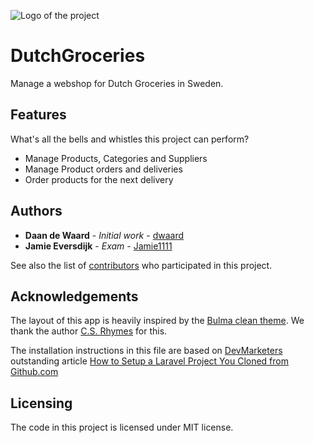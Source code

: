 ![Logo of the project](https://avatars3.githubusercontent.com/u/40756580?s=200&v=4)

# DutchGroceries

Manage a webshop for Dutch Groceries in Sweden.

## Features

What's all the bells and whistles this project can perform?
* Manage Products, Categories and Suppliers
* Manage Product orders and deliveries
* Order products for the next delivery

## Authors

* **Daan de Waard** - *Initial work* - [dwaard](https://github.com/dwaard)
* **Jamie Eversdijk** - *Exam* - [Jamie1111](https://github.com/jamie1111)

See also the list of [contributors](https://github.com/HZ-HBO-ICT/laravel-skeleton-app/graphs/contributors) who
participated in this project.

## Acknowledgements

The layout of this app is heavily inspired by the [Bulma clean theme](http://www.csrhymes.com/bulma-clean-theme/). We
thank the author [C.S. Rhymes](https://www.csrhymes.com/) for this.

The installation instructions in this file are based on [DevMarketers](https://devmarketer.io/learn/author/devmarketer/)
outstanding article [How to Setup a Laravel Project You Cloned from Github.com](https://devmarketer.io/learn/setup-laravel-project-cloned-github-com/)

## Licensing

The code in this project is licensed under MIT license.
